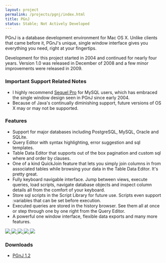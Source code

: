 ```yaml
---
layout: project
permalink: /projects/pgnj/index.html
title: PGnJ
status: Stable; Not Actively Developed
---
```


PGnJ is a database development environment for Mac OS X. Unlike clients that
came before it, PGnJ's unique, single window interface gives you everything
you need, right at your fingertips.

Development for this project started in 2004 and continued for nearly four
years. Version 1.0 was released in December of 2008 and a few minor
improvements were released in 2009.

### Important Support Related Notes

* I highly recommend [Sequel Pro](http://www.sequelpro.com/) for MySQL users,
  which has embraced the single window design seen in PGnJ since early 2004.
* Because of Java's continually diminishing support, future versions of OS X
  may or may not be supported.

### Features

* Support for major databases including PostgreSQL, MySQL, Oracle and SQLite.
* Query Editor with syntax highlighting, error suggestion and sql templates.
* Table Data Editor that supports out of the box pagination and custom sql
	where and order by clauses.
* One of a kind QuickJoin feature that lets you simply join columns in from
	associated tables while browsing your data in the Table Data Editor. It's
	pretty great.
* Fully keyboard navigable interface. Jump between views, execute queries,
	load scripts, navigate database objects and inspect column details all from
	the comfort of your keyboard.
* Store sql scripts in the Script Library for future use. Scripts even support
	:variables that can be set before execution.
* Executed queries are stored in the history browser. See them all at once or
	step through one by one right from the Query Editor.
* A powerful one window interface, flexible data exports and many more features.

<p class="gallery">
  <a href="http://www.flickr.com/photos/tsmango/5108791379/in/set-72157625227335760/" target="_blank">
    <img rel="" src="http://farm2.staticflickr.com/1154/5108791379_9f920693a7_s.jpg" />
  </a>
  <a href="http://www.flickr.com/photos/tsmango/5109389396/in/set-72157625227335760/" target="_blank">
    <img rel="" src="http://farm5.staticflickr.com/4106/5109389396_f51b51b98e_s.jpg" />
  </a>
  <a href="http://www.flickr.com/photos/tsmango/5108796861/in/set-72157625227335760/" target="_blank">
    <img rel="" src="http://farm2.staticflickr.com/1049/5108796861_c5e8215695_s.jpg" />
  </a>
  <a href="http://www.flickr.com/photos/tsmango/5108797073/in/set-72157625227335760/" target="_blank">
    <img rel="" src="http://farm2.staticflickr.com/1129/5108797073_5eb2e85a28_s.jpg" />
  </a>
  <a href="http://www.flickr.com/photos/tsmango/5108797229/in/set-72157625227335760/" target="_blank">
    <img rel="" src="http://farm2.staticflickr.com/1245/5108797229_c06f89db7b_s.jpg" />
  </a>
</p>

### Downloads

* [PGnJ 1.2](http://misc.thomasmango.com.s3.amazonaws.com/PGnJ_1.2.0.preview.zip)
